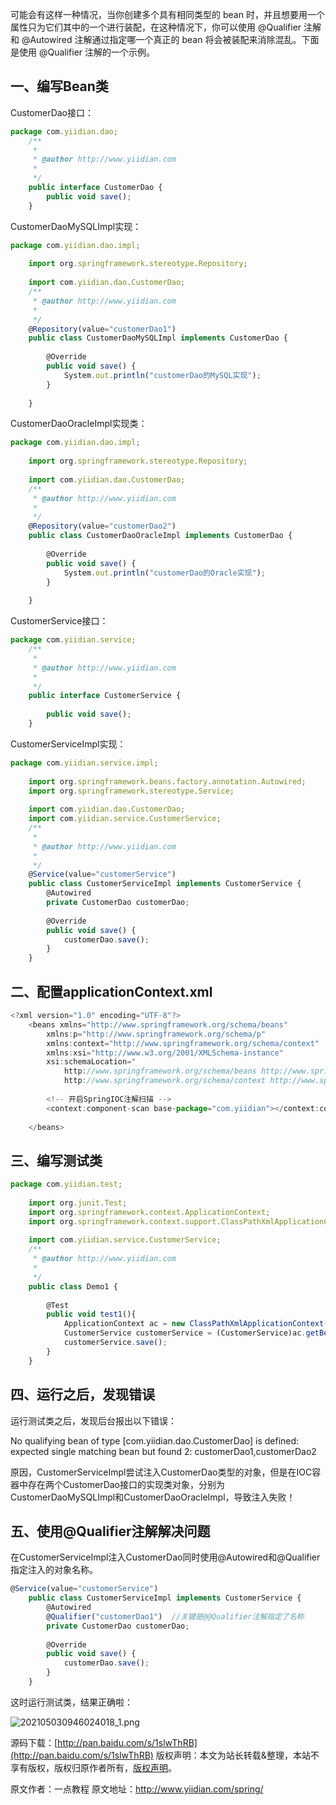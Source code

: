 


可能会有这样一种情况，当你创建多个具有相同类型的 bean 时，并且想要用一个属性只为它们其中的一个进行装配，在这种情况下，你可以使用 @Qualifier 注解和 @Autowired 注解通过指定哪一个真正的 bean 将会被装配来消除混乱。下面是使用 @Qualifier 注解的一个示例。

## **一、编写Bean类**

CustomerDao接口：

```js 
package com.yiidian.dao;
    /**
     * 
     * @author http://www.yiidian.com
     *
     */
    public interface CustomerDao {
    	public void save();
    }
```

CustomerDaoMySQLImpl实现：


```js 
package com.yiidian.dao.impl;
    
    import org.springframework.stereotype.Repository;
    
    import com.yiidian.dao.CustomerDao;
    /**
     * @author http://www.yiidian.com
     *
     */
    @Repository(value="customerDao1")
    public class CustomerDaoMySQLImpl implements CustomerDao {
    
    	@Override
    	public void save() {
    		System.out.println("customerDao的MySQL实现");
    	}
    	
    }
```

CustomerDaoOracleImpl实现类：


```js 
package com.yiidian.dao.impl;
    
    import org.springframework.stereotype.Repository;
    
    import com.yiidian.dao.CustomerDao;
    /**
     * @author http://www.yiidian.com
     *
     */
    @Repository(value="customerDao2")
    public class CustomerDaoOracleImpl implements CustomerDao {
    
    	@Override
    	public void save() {
    		System.out.println("customerDao的Oracle实现");
    	}
    	
    }
```

CustomerService接口：


```js 
package com.yiidian.service;
    /**
     * 
     * @author http://www.yiidian.com
     *
     */
    public interface CustomerService {
    
    	public void save();
    }
```

CustomerServiceImpl实现：


```js 
package com.yiidian.service.impl;
    
    import org.springframework.beans.factory.annotation.Autowired;
    import org.springframework.stereotype.Service;
    
    import com.yiidian.dao.CustomerDao;
    import com.yiidian.service.CustomerService;
    /**
     * 
     * @author http://www.yiidian.com
     *
     */
    @Service(value="customerService")
    public class CustomerServiceImpl implements CustomerService {
    	@Autowired
    	private CustomerDao customerDao;
    
    	@Override
    	public void save() {
    		customerDao.save();
    	}
    }
```

## **二、配置applicationContext.xml**


```js 
<?xml version="1.0" encoding="UTF-8"?>
    <beans xmlns="http://www.springframework.org/schema/beans"
    	xmlns:p="http://www.springframework.org/schema/p"
    	xmlns:context="http://www.springframework.org/schema/context"
        xmlns:xsi="http://www.w3.org/2001/XMLSchema-instance"
        xsi:schemaLocation="
            http://www.springframework.org/schema/beans http://www.springframework.org/schema/beans/spring-beans.xsd
            http://www.springframework.org/schema/context http://www.springframework.org/schema/context/spring-context.xsd">
    	
    	<!-- 开启SpringIOC注解扫描 -->
    	<context:component-scan base-package="com.yiidian"></context:component-scan>
    	
    </beans>
```

## **三、编写测试类**


```js 
package com.yiidian.test;
    
    import org.junit.Test;
    import org.springframework.context.ApplicationContext;
    import org.springframework.context.support.ClassPathXmlApplicationContext;
    
    import com.yiidian.service.CustomerService;
    /**
     * @author http://www.yiidian.com
     *
     */
    public class Demo1 {
    	
    	@Test
    	public void test1(){
    		ApplicationContext ac = new ClassPathXmlApplicationContext("applicationContext.xml");
    		CustomerService customerService = (CustomerService)ac.getBean("customerService");
    		customerService.save();
    	}
    }
```

## **四、运行之后，发现错误**

运行测试类之后，发现后台报出以下错误：

No qualifying bean of type [com.yiidian.dao.CustomerDao] is defined: expected single matching bean but found 2: customerDao1,customerDao2

原因，CustomerServiceImpl尝试注入CustomerDao类型的对象，但是在IOC容器中存在两个CustomerDao接口的实现类对象，分别为CustomerDaoMySQLImpl和CustomerDaoOracleImpl，导致注入失败！

## **五、使用@Qualifier注解解决问题**

在CustomerServiceImpl注入CustomerDao同时使用@Autowired和@Qualifier指定注入的对象名称。

```js 
@Service(value="customerService")
    public class CustomerServiceImpl implements CustomerService {
    	@Autowired
    	@Qualifier("customerDao1")  //关键是@@Qualifier注解指定了名称
    	private CustomerDao customerDao;
    
    	@Override
    	public void save() {
    		customerDao.save();
    	}
    }
```

这时运行测试类，结果正确啦：

![202105030946024018_1.png](https://gitee.com/hezhiyuan007/java-study/raw/master/images/Spring/3e03fa9e-b75b-44c1-b150-8a8252439d39.png)

源码下载：[http://pan.baidu.com/s/1slwThRB](http://pan.baidu.com/s/1slwThRB)
版权声明：本文为站长转载&整理，本站不享有版权，版权归原作者所有，[版权声明](https://gitee.com/hezhiyuan007/java-notes/raw/master/disclaimer.md)。




原文作者：一点教程 原文地址：http://www.yiidian.com/spring/